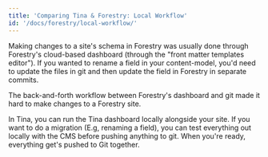 ```yaml
---
title: 'Comparing Tina & Forestry: Local Workflow'
id: '/docs/forestry/local-workflow/'
---
```


Making changes to a site's schema in Forestry was usually done through Forestry's cloud-based dashboard (through the "front matter templates editor"). If you wanted to rename a field in your content-model, you'd need to update the files in git and then update the field in Forestry in separate commits.

The back-and-forth workflow between Forestry's dashboard and git made it hard to make changes to a Forestry site.

In Tina, you can run the Tina dashboard locally alongside your site. If you want to do a migration (E.g, renaming a field), you can test everything out locally with the CMS before pushing anything to git. When you're ready, everything get's pushed to Git together.
